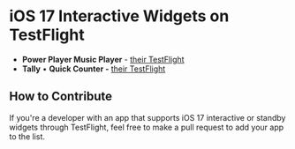 # iOS 17 Interactive Widgets on TestFlight

- **Power Player Music Player** - [their TestFlight](https://testflight.apple.com/join/U5KJ4ejE)
- **Tally** • **Quick Counter -** [their TestFlight](https://testflight.apple.com/join/zbUiqcxg)

## How to Contribute

If you're a developer with an app that supports iOS 17 interactive or standby widgets through TestFlight, feel free to make a pull request to add your app to the list.

